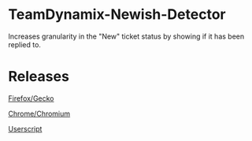 # TeamDynamix-Newish-Detector
Increases granularity in the "New" ticket status by showing if it has been replied to.

# Releases
[Firefox/Gecko](https://addons.mozilla.org/en-US/firefox/addon/teamdynamix-newish-detector/)

[Chrome/Chromium](https://chromewebstore.google.com/detail/heokhmfbinnafangnkdahlmnnadkfcbi)

[Userscript](https://github.com/fenix-bear/TeamDynamix-Newish-Detector/raw/refs/heads/main/userscript/TeamDynamix-Newish-Detector.user.js)